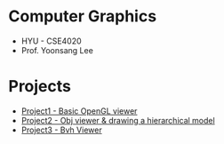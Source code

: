 # Computer Graphics

- HYU - CSE4020
- Prof. Yoonsang Lee

# Projects

- [Project1 - Basic OpenGL viewer](./project1/README.md)
- [Project2 - Obj viewer & drawing a hierarchical model](./project2/README.md)
- [Project3 - Bvh Viewer](./project3/README.md)
  